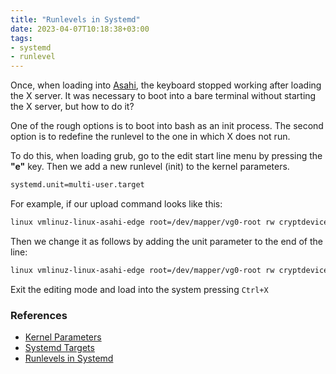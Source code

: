 ```yaml
---
title: "Runlevels in Systemd"
date: 2023-04-07T10:18:38+03:00
tags:
- systemd
- runlevel
---
```


Once, when loading into [Asahi](/posts/2023-04-03t0000z--moving-from-macos-to-asahi-linux/), the keyboard stopped working after loading the X server.
It was necessary to boot into a bare terminal without starting the X server, but how to do it?

One of the rough options is to boot into bash as an init process.
The second option is to redefine the runlevel to the one in which X does not run.

To do this, when loading grub, go to the edit start line menu by pressing the **"e"** key.
Then we add a new runlevel (init) to the kernel parameters.

```sh
systemd.unit=multi-user.target
```

For example, if our upload command looks like this:

```sh
linux vmlinuz-linux-asahi-edge root=/dev/mapper/vg0-root rw cryptdevice=/dev/sda1:cryptroot resume=/dev/sda2 loglevel=3 quiet
```

Then we change it as follows by adding the unit parameter to the end of the line:

```sh
linux vmlinuz-linux-asahi-edge root=/dev/mapper/vg0-root rw cryptdevice=/dev/sda1:cryptroot resume=/dev/sda2 loglevel=3 quiet systemd.unit=multi-user.target
```

Exit the editing mode and load into the system pressing `Ctrl+X`

### References
- [Kernel Parameters](https://wiki.archlinux.org/title/kernel_parameters)
- [Systemd Targets](https://wiki.archlinux.org/title/Systemd#Targets)
- [Runlevels in Systemd](https://www.freedesktop.org/software/systemd/man/runlevel.html)
